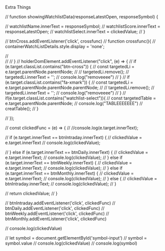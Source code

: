 Extra Things

// function showingWatchlistData(responseLatestOpen, responseSymbol) {

//     watchlistName.innerText = responseSymbol;
//     watchlistScore.innerText = responseLatestOpen;
//     watchlistSelect.innerText = clickedValue;
// }



// btnCross.addEventListener('click', crossfunc)
// function crossfunc(){
//     containerWatchListDetails.style.display = 'none';

//   
// 
// }
// holderDomElement.addEventListener("click", (e) => {
//     if (e.target.classList.contains("btn-cross")) {
//         const targetedLi = e.target.parentNode.parentNode;
//         // targetedLi.remove();
//         targetedLi.innerText = '';
//         console.log("removeeee")
//     }
//     if (e.target.classList.contains("fa-xmark")) {
//         const targetedLi = e.target.parentNode.parentNode.parentNode;
//         // targetedLi.remove();
//         targetedLi.innerText = '';
//         console.log("removeeee")
//     }
//     if(e.target.classList.contains("watchlist-select")){
//         const targetedTable = e.target.parentNode.parentNode;
//         console.log("TABLEEEEEEE")
//         creatTable();
//     }


// });



// const clickedFunc = (e) => {
//     //console.log(e.target.innerText);
    
//     if (e.target.innerText == btnIntraday.innerText) {
//         clickedValue = e.target.innerText
//         console.log(clickedValue);

//     } else if (e.target.innerText == btnDaily.innerText) {
//         clickedValue = e.target.innerText;
//         console.log(clickedValue);
//     } else if (e.target.innerText == btnWeekly.innerText) {
//         clickedValue = e.target.innerText;
//         console.log(clickedValue);
//     } else if (e.target.innerText == btnMonthly.innerText) {
//         clickedValue = e.target.innerText;
//         console.log(clickedValue);
//     } else {
//         clickedValue = btnIntraday.innerText;
//         console.log(clickedValue);
//     }

//     return clickedValue;
// }

// btnIntraday.addEventListener('click', clickedFunc)
// btnDaily.addEventListener('click', clickedFunc)
// btnWeekly.addEventListener('click', clickedFunc)
// btnMonthly.addEventListener('click', clickedFunc)

// console.log(clickedValue)




// let symbol = document.getElementById('symbol-input')
    // symbol = symbol.value
    // console.log(clickedValue)
    // console.log(symbol)